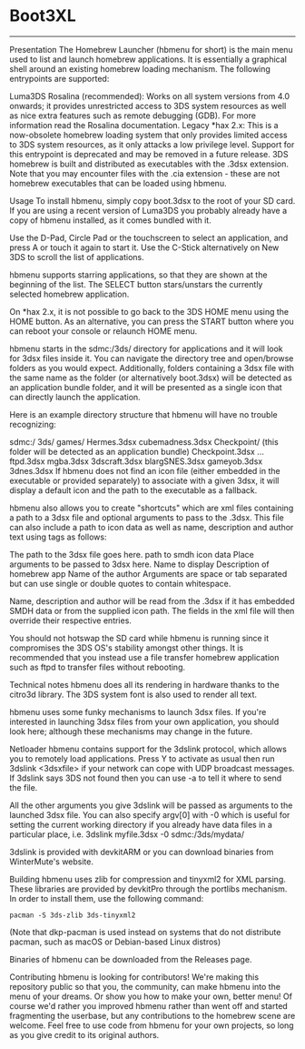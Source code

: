# Boot3XL
----
Presentation
The Homebrew Launcher (hbmenu for short) is the main menu used to list and launch homebrew applications. It is essentially a graphical shell around an existing homebrew loading mechanism. The following entrypoints are supported:

Luma3DS Rosalina (recommended): Works on all system versions from 4.0 onwards; it provides unrestricted access to 3DS system resources as well as nice extra features such as remote debugging (GDB). For more information read the Rosalina documentation.
Legacy *hax 2.x: This is a now-obsolete homebrew loading system that only provides limited access to 3DS system resources, as it only attacks a low privilege level. Support for this entrypoint is deprecated and may be removed in a future release.
3DS homebrew is built and distributed as executables with the .3dsx extension. Note that you may encounter files with the .cia extension - these are not homebrew executables that can be loaded using hbmenu.

Usage
To install hbmenu, simply copy boot.3dsx to the root of your SD card. If you are using a recent version of Luma3DS you probably already have a copy of hbmenu installed, as it comes bundled with it.

Use the D-Pad, Circle Pad or the touchscreen to select an application, and press A or touch it again to start it. Use the C-Stick alternatively on New 3DS to scroll the list of applications.

hbmenu supports starring applications, so that they are shown at the beginning of the list. The SELECT button stars/unstars the currently selected homebrew application.

On *hax 2.x, it is not possible to go back to the 3DS HOME menu using the HOME button. As an alternative, you can press the START button where you can reboot your console or relaunch HOME menu.

hbmenu starts in the sdmc:/3ds/ directory for applications and it will look for 3dsx files inside it. You can navigate the directory tree and open/browse folders as you would expect. Additionally, folders containing a 3dsx file with the same name as the folder (or alternatively boot.3dsx) will be detected as an application bundle folder, and it will be presented as a single icon that can directly launch the application.

Here is an example directory structure that hbmenu will have no trouble recognizing:

sdmc:/
3ds/
games/
Hermes.3dsx
cubemadness.3dsx
Checkpoint/ (this folder will be detected as an application bundle)
Checkpoint.3dsx
...
ftpd.3dsx
mgba.3dsx
3dscraft.3dsx
blargSNES.3dsx
gameyob.3dsx
3dnes.3dsx
If hbmenu does not find an icon file (either embedded in the executable or provided separately) to associate with a given 3dsx, it will display a default icon and the path to the executable as a fallback.

hbmenu also allows you to create "shortcuts" which are xml files containing a path to a 3dsx file and optional arguments to pass to the .3dsx. This file can also include a path to icon data as well as name, description and author text using tags as follows:

<shortcut>
    <executable>The path to the 3dsx file goes here.</executable>
    <icon>path to smdh icon data</icon>
    <arg>Place arguments to be passed to 3dsx here.</arg>
    <name>Name to display</name>
    <description>Description of homebrew app</description>
    <author>Name of the author</author>
</shortcut>
Arguments are space or tab separated but can use single or double quotes to contain whitespace.

Name, description and author will be read from the .3dsx if it has embedded SMDH data or from the supplied icon path. The fields in the xml file will then override their respective entries.

You should not hotswap the SD card while hbmenu is running since it compromises the 3DS OS's stability amongst other things. It is recommended that you instead use a file transfer homebrew application such as ftpd to transfer files without rebooting.

Technical notes
hbmenu does all its rendering in hardware thanks to the citro3d library. The 3DS system font is also used to render all text.

hbmenu uses some funky mechanisms to launch 3dsx files. If you're interested in launching 3dsx files from your own application, you should look here; although these mechanisms may change in the future.

Netloader
hbmenu contains support for the 3dslink protocol, which allows you to remotely load applications. Press Y to activate as usual then run 3dslink <3dsxfile> if your network can cope with UDP broadcast messages. If 3dslink says 3DS not found then you can use -a <ip address> to tell it where to send the file.

All the other arguments you give 3dslink will be passed as arguments to the launched 3dsx file. You can also specify argv[0] with -0 <argument> which is useful for setting the current working directory if you already have data files in a particular place, i.e. 3dslink myfile.3dsx -0 sdmc:/3ds/mydata/

3dslink is provided with devkitARM or you can download binaries from WinterMute's website.

Building
hbmenu uses zlib for compression and tinyxml2 for XML parsing. These libraries are provided by devkitPro through the portlibs mechanism. In order to install them, use the following command:

    pacman -S 3ds-zlib 3ds-tinyxml2
(Note that dkp-pacman is used instead on systems that do not distribute pacman, such as macOS or Debian-based Linux distros)

Binaries of hbmenu can be downloaded from the Releases page.

Contributing
hbmenu is looking for contributors! We're making this repository public so that you, the community, can make hbmenu into the menu of your dreams. Or show you how to make your own, better menu! Of course we'd rather you improved hbmenu rather than went off and started fragmenting the userbase, but any contributions to the homebrew scene are welcome. Feel free to use code from hbmenu for your own projects, so long as you give credit to its original authors.
